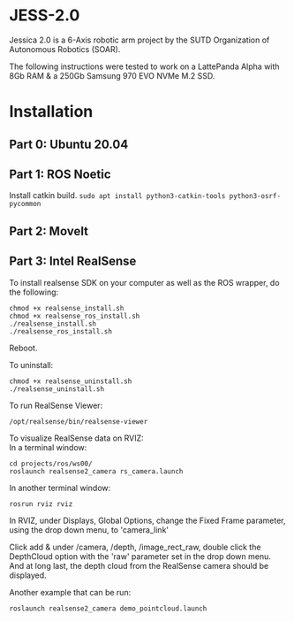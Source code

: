 # JESS-2.0
Jessica 2.0 is a 6-Axis robotic arm project by the SUTD Organization of Autonomous Robotics (SOAR).

The following instructions were tested to work on a LattePanda Alpha with 8Gb RAM & a 250Gb Samsung 970 EVO NVMe M.2 SSD.

# Installation
## Part 0: Ubuntu 20.04

## Part 1: ROS Noetic
Install catkin build.
```sudo apt install python3-catkin-tools python3-osrf-pycommon```

## Part 2: MoveIt

## Part 3: Intel RealSense
To install realsense SDK on your computer as well as the ROS wrapper, do the following:
```
chmod +x realsense_install.sh
chmod +x realsense_ros_install.sh
./realsense_install.sh
./realsense_ros_install.sh
```
Reboot.

To uninstall:
```
chmod +x realsense_uninstall.sh
./realsense_uninstall.sh
```

To run RealSense Viewer:
```
/opt/realsense/bin/realsense-viewer
```

To visualize RealSense data on RVIZ:  
In a terminal window:
```
cd projects/ros/ws00/
roslaunch realsense2_camera rs_camera.launch
```

In another terminal window:
```
rosrun rviz rviz
```

In RVIZ, under Displays, Global Options, change the Fixed Frame parameter, using the drop down menu, to 'camera_link'

Click add & under /camera, /depth, /image_rect_raw, double click the DepthCloud option with the 'raw' parameter set in the drop down menu. And at long last, the depth cloud from the RealSense camera should be displayed.

Another example that can be run:
```
roslaunch realsense2_camera demo_pointcloud.launch 
```
